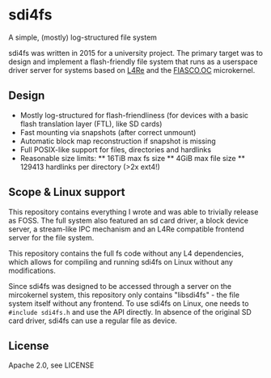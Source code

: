 # sdi4fs
A simple, (mostly) log-structured file system

sdi4fs was written in 2015 for a university project.
The primary target was to design and implement a flash-friendly file system that runs as a userspace driver server for systems based on [L4Re](https://os.inf.tu-dresden.de/L4Re/) and the [FIASCO.OC](https://os.inf.tu-dresden.de/L4Re/fiasco/) microkernel.

## Design
* Mostly log-structured for flash-friendliness (for devices with a basic flash translation layer (FTL), like SD cards)
* Fast mounting via snapshots (after correct unmount)
* Automatic block map reconstruction if snapshot is missing
* Full POSIX-like support for files, directories and hardlinks
* Reasonable size limits:
** 16TiB max fs size
** 4GiB max file size
** 129413 hardlinks per directory (>2x ext4!)

## Scope & Linux support
This repository contains everything I wrote and was able to trivially
release as FOSS. The full system also featured an sd card driver,
a block device server, a stream-like IPC mechanism and an L4Re compatible
frontend server for the file system.

This repository contains the full fs code without any L4 dependencies,
which allows for compiling and running sdi4fs on Linux without any modifications.

Since sdi4fs was designed to be accessed through a server on the mircokernel system,
this repository only contains "libsdi4fs" - the file system itself without any frontend.
To use sdi4fs on Linux, one needs to `#include sdi4fs.h` and use the API directly.
In absence of the original SD card driver, sdi4fs can use a regular file as device.

## License
Apache 2.0, see LICENSE
